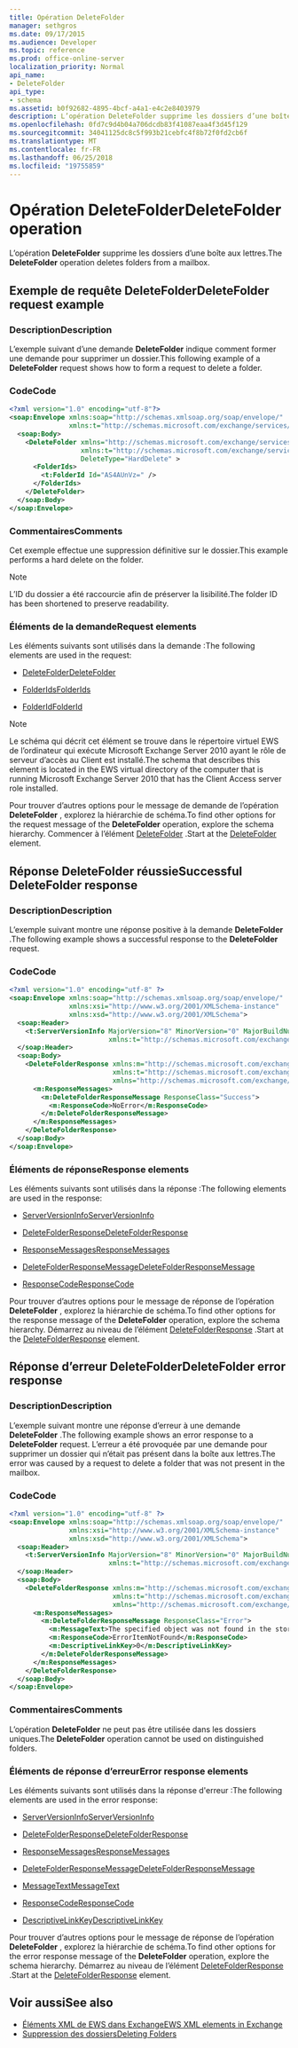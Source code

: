 ```yaml
---
title: Opération DeleteFolder
manager: sethgros
ms.date: 09/17/2015
ms.audience: Developer
ms.topic: reference
ms.prod: office-online-server
localization_priority: Normal
api_name:
- DeleteFolder
api_type:
- schema
ms.assetid: b0f92682-4895-4bcf-a4a1-e4c2e8403979
description: L’opération DeleteFolder supprime les dossiers d’une boîte aux lettres.
ms.openlocfilehash: 0fd7c9d4b04a706dcdb83f41087eaa4f3d45f129
ms.sourcegitcommit: 34041125dc8c5f993b21cebfc4f8b72f0fd2cb6f
ms.translationtype: MT
ms.contentlocale: fr-FR
ms.lasthandoff: 06/25/2018
ms.locfileid: "19755859"
---
```

# <a name="deletefolder-operation"></a><span data-ttu-id="e0fb7-103">Opération DeleteFolder</span><span class="sxs-lookup"><span data-stu-id="e0fb7-103">DeleteFolder operation</span></span>

<span data-ttu-id="e0fb7-104">L’opération **DeleteFolder** supprime les dossiers d’une boîte aux lettres.</span><span class="sxs-lookup"><span data-stu-id="e0fb7-104">The **DeleteFolder** operation deletes folders from a mailbox.</span></span> 
  
## <a name="deletefolder-request-example"></a><span data-ttu-id="e0fb7-105">Exemple de requête DeleteFolder</span><span class="sxs-lookup"><span data-stu-id="e0fb7-105">DeleteFolder request example</span></span>

### <a name="description"></a><span data-ttu-id="e0fb7-106">Description</span><span class="sxs-lookup"><span data-stu-id="e0fb7-106">Description</span></span>

<span data-ttu-id="e0fb7-107">L’exemple suivant d’une demande **DeleteFolder** indique comment former une demande pour supprimer un dossier.</span><span class="sxs-lookup"><span data-stu-id="e0fb7-107">This following example of a **DeleteFolder** request shows how to form a request to delete a folder.</span></span> 
  
### <a name="code"></a><span data-ttu-id="e0fb7-108">Code</span><span class="sxs-lookup"><span data-stu-id="e0fb7-108">Code</span></span>

```XML
<?xml version="1.0" encoding="utf-8"?>
<soap:Envelope xmlns:soap="http://schemas.xmlsoap.org/soap/envelope/"
               xmlns:t="http://schemas.microsoft.com/exchange/services/2006/types">
  <soap:Body>
    <DeleteFolder xmlns="http://schemas.microsoft.com/exchange/services/2006/messages"
                  xmlns:t="http://schemas.microsoft.com/exchange/services/2006/types" 
                  DeleteType="HardDelete" >
      <FolderIds>
        <t:FolderId Id="AS4AUnVz=" />
      </FolderIds>
    </DeleteFolder>
  </soap:Body>
</soap:Envelope>
```

### <a name="comments"></a><span data-ttu-id="e0fb7-109">Commentaires</span><span class="sxs-lookup"><span data-stu-id="e0fb7-109">Comments</span></span>

<span data-ttu-id="e0fb7-110">Cet exemple effectue une suppression définitive sur le dossier.</span><span class="sxs-lookup"><span data-stu-id="e0fb7-110">This example performs a hard delete on the folder.</span></span>
  
> [!NOTE]
> <span data-ttu-id="e0fb7-111">L’ID du dossier a été raccourcie afin de préserver la lisibilité.</span><span class="sxs-lookup"><span data-stu-id="e0fb7-111">The folder ID has been shortened to preserve readability.</span></span> 
  
### <a name="request-elements"></a><span data-ttu-id="e0fb7-112">Éléments de la demande</span><span class="sxs-lookup"><span data-stu-id="e0fb7-112">Request elements</span></span>

<span data-ttu-id="e0fb7-113">Les éléments suivants sont utilisés dans la demande :</span><span class="sxs-lookup"><span data-stu-id="e0fb7-113">The following elements are used in the request:</span></span>
  
- [<span data-ttu-id="e0fb7-114">DeleteFolder</span><span class="sxs-lookup"><span data-stu-id="e0fb7-114">DeleteFolder</span></span>](deletefolder.md)
    
- [<span data-ttu-id="e0fb7-115">FolderIds</span><span class="sxs-lookup"><span data-stu-id="e0fb7-115">FolderIds</span></span>](folderids.md)
    
- [<span data-ttu-id="e0fb7-116">FolderId</span><span class="sxs-lookup"><span data-stu-id="e0fb7-116">FolderId</span></span>](folderid.md)
    
> [!NOTE]
> <span data-ttu-id="e0fb7-117">Le schéma qui décrit cet élément se trouve dans le répertoire virtuel EWS de l’ordinateur qui exécute Microsoft Exchange Server 2010 ayant le rôle de serveur d’accès au Client est installé.</span><span class="sxs-lookup"><span data-stu-id="e0fb7-117">The schema that describes this element is located in the EWS virtual directory of the computer that is running Microsoft Exchange Server 2010 that has the Client Access server role installed.</span></span> 
  
<span data-ttu-id="e0fb7-118">Pour trouver d’autres options pour le message de demande de l’opération **DeleteFolder** , explorez la hiérarchie de schéma.</span><span class="sxs-lookup"><span data-stu-id="e0fb7-118">To find other options for the request message of the **DeleteFolder** operation, explore the schema hierarchy.</span></span> <span data-ttu-id="e0fb7-119">Commencer à l’élément [DeleteFolder](deletefolder.md) .</span><span class="sxs-lookup"><span data-stu-id="e0fb7-119">Start at the [DeleteFolder](deletefolder.md) element.</span></span> 
  
## <a name="successful-deletefolder-response"></a><span data-ttu-id="e0fb7-120">Réponse DeleteFolder réussie</span><span class="sxs-lookup"><span data-stu-id="e0fb7-120">Successful DeleteFolder response</span></span>

### <a name="description"></a><span data-ttu-id="e0fb7-121">Description</span><span class="sxs-lookup"><span data-stu-id="e0fb7-121">Description</span></span>

<span data-ttu-id="e0fb7-122">L’exemple suivant montre une réponse positive à la demande **DeleteFolder** .</span><span class="sxs-lookup"><span data-stu-id="e0fb7-122">The following example shows a successful response to the **DeleteFolder** request.</span></span> 
  
### <a name="code"></a><span data-ttu-id="e0fb7-123">Code</span><span class="sxs-lookup"><span data-stu-id="e0fb7-123">Code</span></span>

```XML
<?xml version="1.0" encoding="utf-8" ?>
<soap:Envelope xmlns:soap="http://schemas.xmlsoap.org/soap/envelope/" 
               xmlns:xsi="http://www.w3.org/2001/XMLSchema-instance" 
               xmlns:xsd="http://www.w3.org/2001/XMLSchema">
  <soap:Header>
    <t:ServerVersionInfo MajorVersion="8" MinorVersion="0" MajorBuildNumber="595" MinorBuildNumber="0" 
                         xmlns:t="http://schemas.microsoft.com/exchange/services/2006/types" />
  </soap:Header>
  <soap:Body>
    <DeleteFolderResponse xmlns:m="http://schemas.microsoft.com/exchange/services/2006/messages" 
                          xmlns:t="http://schemas.microsoft.com/exchange/services/2006/types" 
                          xmlns="http://schemas.microsoft.com/exchange/services/2006/messages">
      <m:ResponseMessages>
        <m:DeleteFolderResponseMessage ResponseClass="Success">
          <m:ResponseCode>NoError</m:ResponseCode>
        </m:DeleteFolderResponseMessage>
      </m:ResponseMessages>
    </DeleteFolderResponse>
  </soap:Body>
</soap:Envelope>
```

### <a name="response-elements"></a><span data-ttu-id="e0fb7-124">Éléments de réponse</span><span class="sxs-lookup"><span data-stu-id="e0fb7-124">Response elements</span></span>

<span data-ttu-id="e0fb7-125">Les éléments suivants sont utilisés dans la réponse :</span><span class="sxs-lookup"><span data-stu-id="e0fb7-125">The following elements are used in the response:</span></span>
  
- [<span data-ttu-id="e0fb7-126">ServerVersionInfo</span><span class="sxs-lookup"><span data-stu-id="e0fb7-126">ServerVersionInfo</span></span>](serverversioninfo.md)
    
- [<span data-ttu-id="e0fb7-127">DeleteFolderResponse</span><span class="sxs-lookup"><span data-stu-id="e0fb7-127">DeleteFolderResponse</span></span>](deletefolderresponse.md)
    
- [<span data-ttu-id="e0fb7-128">ResponseMessages</span><span class="sxs-lookup"><span data-stu-id="e0fb7-128">ResponseMessages</span></span>](responsemessages.md)
    
- [<span data-ttu-id="e0fb7-129">DeleteFolderResponseMessage</span><span class="sxs-lookup"><span data-stu-id="e0fb7-129">DeleteFolderResponseMessage</span></span>](deletefolderresponsemessage.md)
    
- [<span data-ttu-id="e0fb7-130">ResponseCode</span><span class="sxs-lookup"><span data-stu-id="e0fb7-130">ResponseCode</span></span>](responsecode.md)
    
<span data-ttu-id="e0fb7-131">Pour trouver d’autres options pour le message de réponse de l’opération **DeleteFolder** , explorez la hiérarchie de schéma.</span><span class="sxs-lookup"><span data-stu-id="e0fb7-131">To find other options for the response message of the **DeleteFolder** operation, explore the schema hierarchy.</span></span> <span data-ttu-id="e0fb7-132">Démarrez au niveau de l’élément [DeleteFolderResponse](deletefolderresponse.md) .</span><span class="sxs-lookup"><span data-stu-id="e0fb7-132">Start at the [DeleteFolderResponse](deletefolderresponse.md) element.</span></span> 
  
## <a name="deletefolder-error-response"></a><span data-ttu-id="e0fb7-133">Réponse d’erreur DeleteFolder</span><span class="sxs-lookup"><span data-stu-id="e0fb7-133">DeleteFolder error response</span></span>

### <a name="description"></a><span data-ttu-id="e0fb7-134">Description</span><span class="sxs-lookup"><span data-stu-id="e0fb7-134">Description</span></span>

<span data-ttu-id="e0fb7-135">L’exemple suivant montre une réponse d’erreur à une demande **DeleteFolder** .</span><span class="sxs-lookup"><span data-stu-id="e0fb7-135">The following example shows an error response to a **DeleteFolder** request.</span></span> <span data-ttu-id="e0fb7-136">L’erreur a été provoquée par une demande pour supprimer un dossier qui n’était pas présent dans la boîte aux lettres.</span><span class="sxs-lookup"><span data-stu-id="e0fb7-136">The error was caused by a request to delete a folder that was not present in the mailbox.</span></span> 
  
### <a name="code"></a><span data-ttu-id="e0fb7-137">Code</span><span class="sxs-lookup"><span data-stu-id="e0fb7-137">Code</span></span>

```XML
<?xml version="1.0" encoding="utf-8" ?>
<soap:Envelope xmlns:soap="http://schemas.xmlsoap.org/soap/envelope/" 
               xmlns:xsi="http://www.w3.org/2001/XMLSchema-instance" 
               xmlns:xsd="http://www.w3.org/2001/XMLSchema">
  <soap:Header>
    <t:ServerVersionInfo MajorVersion="8" MinorVersion="0" MajorBuildNumber="595" MinorBuildNumber="0" 
                         xmlns:t="http://schemas.microsoft.com/exchange/services/2006/types" />
  </soap:Header>
  <soap:Body>
    <DeleteFolderResponse xmlns:m="http://schemas.microsoft.com/exchange/services/2006/messages" 
                          xmlns:t="http://schemas.microsoft.com/exchange/services/2006/types" 
                          xmlns="http://schemas.microsoft.com/exchange/services/2006/messages">
      <m:ResponseMessages>
        <m:DeleteFolderResponseMessage ResponseClass="Error">
          <m:MessageText>The specified object was not found in the store.</m:MessageText>
          <m:ResponseCode>ErrorItemNotFound</m:ResponseCode>
          <m:DescriptiveLinkKey>0</m:DescriptiveLinkKey>
        </m:DeleteFolderResponseMessage>
      </m:ResponseMessages>
    </DeleteFolderResponse>
  </soap:Body>
</soap:Envelope>
```

### <a name="comments"></a><span data-ttu-id="e0fb7-138">Commentaires</span><span class="sxs-lookup"><span data-stu-id="e0fb7-138">Comments</span></span>

<span data-ttu-id="e0fb7-139">L’opération **DeleteFolder** ne peut pas être utilisée dans les dossiers uniques.</span><span class="sxs-lookup"><span data-stu-id="e0fb7-139">The **DeleteFolder** operation cannot be used on distinguished folders.</span></span> 
  
### <a name="error-response-elements"></a><span data-ttu-id="e0fb7-140">Éléments de réponse d’erreur</span><span class="sxs-lookup"><span data-stu-id="e0fb7-140">Error response elements</span></span>

<span data-ttu-id="e0fb7-141">Les éléments suivants sont utilisés dans la réponse d'erreur :</span><span class="sxs-lookup"><span data-stu-id="e0fb7-141">The following elements are used in the error response:</span></span>
  
- [<span data-ttu-id="e0fb7-142">ServerVersionInfo</span><span class="sxs-lookup"><span data-stu-id="e0fb7-142">ServerVersionInfo</span></span>](serverversioninfo.md)
    
- [<span data-ttu-id="e0fb7-143">DeleteFolderResponse</span><span class="sxs-lookup"><span data-stu-id="e0fb7-143">DeleteFolderResponse</span></span>](deletefolderresponse.md)
    
- [<span data-ttu-id="e0fb7-144">ResponseMessages</span><span class="sxs-lookup"><span data-stu-id="e0fb7-144">ResponseMessages</span></span>](responsemessages.md)
    
- [<span data-ttu-id="e0fb7-145">DeleteFolderResponseMessage</span><span class="sxs-lookup"><span data-stu-id="e0fb7-145">DeleteFolderResponseMessage</span></span>](deletefolderresponsemessage.md)
    
- [<span data-ttu-id="e0fb7-146">MessageText</span><span class="sxs-lookup"><span data-stu-id="e0fb7-146">MessageText</span></span>](messagetext.md)
    
- [<span data-ttu-id="e0fb7-147">ResponseCode</span><span class="sxs-lookup"><span data-stu-id="e0fb7-147">ResponseCode</span></span>](responsecode.md)
    
- [<span data-ttu-id="e0fb7-148">DescriptiveLinkKey</span><span class="sxs-lookup"><span data-stu-id="e0fb7-148">DescriptiveLinkKey</span></span>](descriptivelinkkey.md)
    
<span data-ttu-id="e0fb7-149">Pour trouver d’autres options pour le message de réponse de l’opération **DeleteFolder** , explorez la hiérarchie de schéma.</span><span class="sxs-lookup"><span data-stu-id="e0fb7-149">To find other options for the error response message of the **DeleteFolder** operation, explore the schema hierarchy.</span></span> <span data-ttu-id="e0fb7-150">Démarrez au niveau de l’élément [DeleteFolderResponse](deletefolderresponse.md) .</span><span class="sxs-lookup"><span data-stu-id="e0fb7-150">Start at the [DeleteFolderResponse](deletefolderresponse.md) element.</span></span> 
  
## <a name="see-also"></a><span data-ttu-id="e0fb7-151">Voir aussi</span><span class="sxs-lookup"><span data-stu-id="e0fb7-151">See also</span></span>

- [<span data-ttu-id="e0fb7-152">Éléments XML de EWS dans Exchange</span><span class="sxs-lookup"><span data-stu-id="e0fb7-152">EWS XML elements in Exchange</span></span>](ews-xml-elements-in-exchange.md)
- [<span data-ttu-id="e0fb7-153">Suppression des dossiers</span><span class="sxs-lookup"><span data-stu-id="e0fb7-153">Deleting Folders</span></span>](http://msdn.microsoft.com/library/1958add5-5071-4239-adb2-40f7a7d74aee%28Office.15%29.aspx)

